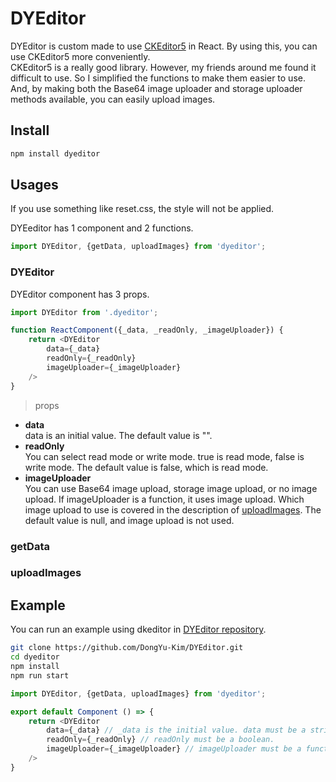 # DYEditor
DYEditor is custom made to use [CKEditor5](https://www.npmjs.com/package/ckeditor5) in React.
By using this, you can use CKEditor5 more conveniently.   
CKEditor5 is a really good library. However, my friends around me found it difficult to use. So I simplified the functions to make them easier to use. And, by making both the Base64 image uploader and storage uploader methods available, you can easily upload images.



## Install
```bash
npm install dyeditor
```


## Usages
If you use something like reset.css, the style will not be applied.   
   
DYEeditor has 1 component and 2 functions.
```javascript
import DYEditor, {getData, uploadImages} from 'dyeditor';
```

### DYEditor
DYEditor component has 3 props.   
```javascript
import DYEditor from '.dyeditor';

function ReactComponent({_data, _readOnly, _imageUploader}) {
    return <DYEditor
        data={_data}
        readOnly={_readOnly}
        imageUploader={_imageUploader} 
    />
}
```
> props
- **data**   
    data is an initial value. The default value is "".   
- **readOnly**   
    You can select read mode or write mode. true is read mode, false is write mode. The default value is false, which is read mode.
- **imageUploader**   
    You can use Base64 image upload, storage image upload, or no image upload. If imageUploader is a function, it uses image upload. Which image upload to use is covered in the description of [uploadImages](#uploadImages). The default value is null, and image upload is not used.

### getData


### uploadImages



## Example
You can run an example using dkeditor in [DYEditor repository](https://github.com/DongYu-Kim/DYEditor).
```bash
git clone https://github.com/DongYu-Kim/DYEditor.git
cd dyeditor
npm install
npm run start
```

```javascript
import DYEditor, {getData, uploadImages} from 'dyeditor';

export default Component () => {
    return <DYEditor 
        data={_data} // _data is the initial value. data must be a string.
        readOnly={_readOnly} // readOnly must be a boolean.
        imageUploader={_imageUploader} // imageUploader must be a function that takes a file as input and a imageUrl as output.
    />
}
```